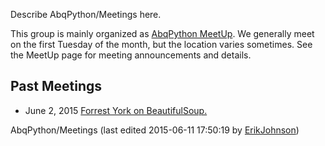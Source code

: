 Describe AbqPython/Meetings here. 

This group is mainly organized as [AbqPython MeetUp](http://www.meetup.com/AbqPython/). We generally meet on the first Tuesday of the month, but the location varies sometimes. See the MeetUp page for meeting announcements and details. 

Past Meetings
-------------

* June 2, 2015 [Forrest York on BeautifulSoup.](https://github.com/elena/python-wiki-replica/blob/main/events-local-groups/AbqPython/Meetings/2015_JUN_02)

AbqPython/Meetings (last edited 2015-06-11 17:50:19 by [ErikJohnson](https://github.com/elena/python-wiki-replica/blob/main/users/ErikJohnson "ErikJohnson @ 50-240-13-129-static.hfc.comcastbusiness.net[50.240.13.129]"))
